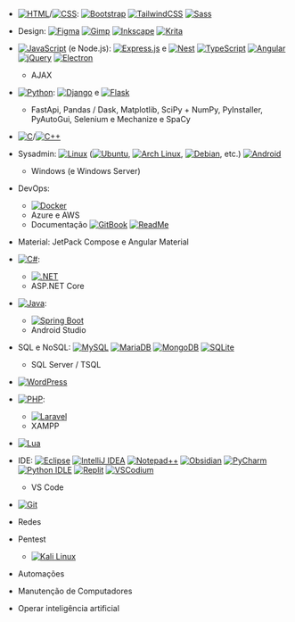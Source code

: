- [![HTML](https://img.shields.io/badge/HTML-%23E34F26.svg?logo=html5&logoColor=white)](#)/[![CSS](https://img.shields.io/badge/CSS-1572B6?logo=css3&logoColor=fff)](#):
  [![Bootstrap](https://img.shields.io/badge/Bootstrap-7952B3?logo=bootstrap&logoColor=fff)](#) [![TailwindCSS](https://img.shields.io/badge/Tailwind%20CSS-%2338B2AC.svg?logo=tailwind-css&logoColor=white)](#) [![Sass](https://img.shields.io/badge/Sass-C69?logo=sass&logoColor=fff)](#)
- Design:
  [![Figma](https://img.shields.io/badge/Figma-F24E1E?logo=figma&logoColor=white)](#) [![Gimp](https://img.shields.io/badge/Gimp-5C5543?logo=gimp&logoColor=white)](#) [![Inkscape](https://img.shields.io/badge/Inkscape-000000?logo=Inkscape&logoColor=white)](#) [![Krita](https://img.shields.io/badge/Krita-203759?logo=krita&logoColor=EEF37B)](#)

- [![JavaScript](https://img.shields.io/badge/JavaScript-F7DF1E?logo=javascript&logoColor=000)](#) (e Node.js):
  [![Express.js](https://img.shields.io/badge/Express.js-%23404d59.svg?logo=express&logoColor=%2361DAFB)](#) e [![Nest](https://img.shields.io/badge/Nest.js-%23E0234E.svg?logo=nestjs&logoColor=white)](#) [![TypeScript](https://img.shields.io/badge/TypeScript-3178C6?logo=typescript&logoColor=fff)](#) [![Angular](https://img.shields.io/badge/Angular-%23DD0031.svg?logo=angular&logoColor=white)](#)[![jQuery](https://img.shields.io/badge/jQuery-0769AD?logo=jquery&logoColor=fff)](#) [![Electron](https://img.shields.io/badge/Electron-47848F?logo=electron&logoColor=fff)](#)
  - AJAX
    
- [![Python](https://img.shields.io/badge/Python-3776AB?logo=python&logoColor=fff)](#):
  [![Django](https://img.shields.io/badge/Django-%23092E20.svg?logo=django&logoColor=white)](#) e [![Flask](https://img.shields.io/badge/Flask-000?logo=flask&logoColor=fff)](#)
  - FastApi, Pandas / Dask, Matplotlib, SciPy + NumPy, PyInstaller, PyAutoGui, Selenium e Mechanize e SpaCy

- [![C](https://img.shields.io/badge/C-00599C?logo=c&logoColor=white)](#)/[![C++](https://img.shields.io/badge/C++-%2300599C.svg?logo=c%2B%2B&logoColor=white)](#)

- Sysadmin:
  [![Linux](https://img.shields.io/badge/Linux-FCC624?logo=linux&logoColor=black)](#) ([![Ubuntu](https://img.shields.io/badge/Ubuntu-E95420?logo=ubuntu&logoColor=white)](#), [![Arch Linux](https://img.shields.io/badge/Arch%20Linux-1793D1?logo=arch-linux&logoColor=fff)](#), [![Debian](https://img.shields.io/badge/Debian-A81D33?logo=debian&logoColor=fff)](#), etc.) [![Android](https://img.shields.io/badge/Android-3DDC84?logo=android&logoColor=white)](#)
  - Windows (e Windows Server)


- DevOps:
  - [![Docker](https://img.shields.io/badge/Docker-2496ED?logo=docker&logoColor=fff)](#)
  - Azure e AWS
  - Documentação
      [![GitBook](https://img.shields.io/badge/GitBook-3884FF?logo=gitbook&logoColor=fff)](#) [![ReadMe](https://img.shields.io/badge/ReadMe-018EF5?logo=readme&logoColor=fff)](#)

- Material:
  JetPack Compose e Angular Material

- [![C#](https://custom-icon-badges.demolab.com/badge/C%23-%23239120.svg?logo=cshrp&logoColor=white)](#):
  - [![.NET](https://img.shields.io/badge/.NET-512BD4?logo=dotnet&logoColor=fff)](#)
  - ASP.NET Core

- [![Java](https://img.shields.io/badge/Java-%23ED8B00.svg?logo=openjdk&logoColor=white)](#):
  - [![Spring Boot](https://img.shields.io/badge/Spring%20Boot-6DB33F?logo=springboot&logoColor=fff)](#)
  - Android Studio

- SQL e NoSQL:
  [![MySQL](https://img.shields.io/badge/MySQL-4479A1?logo=mysql&logoColor=fff)](#) [![MariaDB](https://img.shields.io/badge/MariaDB-003545?logo=mariadb&logoColor=white)](#) [![MongoDB](https://img.shields.io/badge/MongoDB-%234ea94b.svg?logo=mongodb&logoColor=white)](#) [![SQLite](https://img.shields.io/badge/SQLite-%2307405e.svg?logo=sqlite&logoColor=white)](#)
  - SQL Server / TSQL

- [![WordPress](https://img.shields.io/badge/WordPress-%2321759B.svg?logo=wordpress&logoColor=white)](#)

- [![PHP](https://img.shields.io/badge/php-%23777BB4.svg?&logo=php&logoColor=white)](#):
  - [![Laravel](https://img.shields.io/badge/Laravel-%23FF2D20.svg?logo=laravel&logoColor=white)](#)
  - XAMPP

- [![Lua](https://img.shields.io/badge/Lua-%232C2D72.svg?logo=lua&logoColor=white)](#)

- IDE:
  [![Eclipse](https://img.shields.io/badge/Eclipse-FE7A16.svg?logo=Eclipse&logoColor=white)](#) [![IntelliJ IDEA](https://img.shields.io/badge/IntelliJIDEA-000000.svg?logo=intellij-idea&logoColor=white)](#) [![Notepad++](https://img.shields.io/badge/Notepad++-90E59A.svg?&logo=notepad%2b%2b&logoColor=black)](#) [![Obsidian](https://img.shields.io/badge/Obsidian-%23483699.svg?&logo=obsidian&logoColor=white)](#) [![PyCharm](https://img.shields.io/badge/PyCharm-143?logo=pycharm&logoColor=black&color=black&labelColor=green)](#) [![Python IDLE](https://img.shields.io/badge/Python%20IDLE-3776AB?logo=python&logoColor=fff)](#) [![Replit](https://img.shields.io/badge/Replit-F26207?logo=replit&logoColor=fff)](#) [![VSCodium](https://img.shields.io/badge/VSCodium-2F80ED?logo=vscodium&logoColor=fff)](#)
  - VS Code
  
- [![Git](https://img.shields.io/badge/Git-F05032?logo=git&logoColor=fff)](#)

- Redes

- Pentest
  - [![Kali Linux](https://img.shields.io/badge/Kali%20Linux-557C94?logo=kalilinux&logoColor=fff)](#)

- Automações

- Manutenção de Computadores

- Operar inteligência artificial
